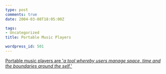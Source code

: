 ```yaml
---
type: post
comments: true
date: 2004-03-08T18:05:00Z

tags:
- Uncategorized
title: Portable Music Players

wordpress_id: 501
---
```


[Portable music players are '_a tool whereby users manage space, time and the boundaries around the self._'](http://news.bbc.co.uk/2/hi/technology/3542391.stm)
